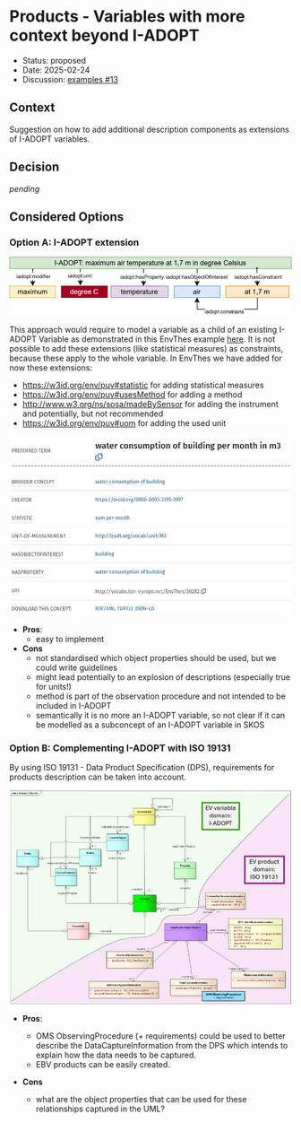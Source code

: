 # Products - Variables with more context beyond I-ADOPT

* Status: proposed
* Date: 2025-02-24
* Discussion: [examples #13](https://github.com/i-adopt/examples/issues/13)

## Context

Suggestion on how to add additional description components as extensions of I-ADOPT variables. 

## Decision

*pending*

## Considered Options

### Option A: I-ADOPT extension

![I-ADOPT Plus](002/002A.drawio.svg)

This approach would require to model a variable as a child of an existing I-ADOPT Variable as demonstrated in this EnvThes example [here](http://vocabs.lter-europe.net/EnvThes/30282). It is not possible to add these extensions (like statistical measures) as constraints, because these apply to the whole variable. 
In EnvThes we have added for now these extensions:
* https://w3id.org/env/puv#statistic for adding statistical measures
* https://w3id.org/env/puv#usesMethod for adding a method
* http://www.w3.org/ns/sosa/madeBySensor for adding the instrument and potentially, but not recommended
* https://w3id.org/env/puv#uom for adding the used unit

![I-ADOPT PLUS implemented in Envthes](002/EnvThes_I-ADOPT_plus.jpg)

* **Pros**:
  * easy to implement
* **Cons**
  * not standardised which object properties should be used, but we could write guidelines
  * might lead potentially to an explosion of descriptions (especially true for units!)
  * method is part of the observation procedure and not intended to be included in I-ADOPT
  * semantically it is no more an I-ADOPT variable, so not clear if it can be modelled as a subconcept of an I-ADOPT variable in SKOS

### Option B: Complementing I-ADOPT with ISO 19131 

By using ISO 19131 - Data Product Specification (DPS), requirements for products description can be taken into account.

![Product](002/Product.jpg)

* **Pros**:
  * OMS ObservingProcedure (+ requirements) could be used to better describe the DataCaptureInformation from the DPS which intends to explain how the data needs to be captured.
  * EBV products can be easily created.
    
* **Cons**
  * what are the object properties that can be used for these relationships captured in the UML?
    
